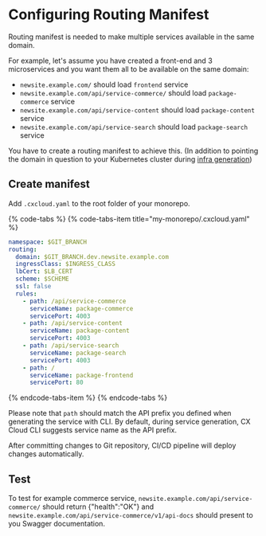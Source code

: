 # Configuring Routing Manifest

Routing manifest is needed to make multiple services available in the same domain.

For example, let's assume you have created a front-end and 3 microservices and you want them all to be available on the same domain:

* `newsite.example.com/` should load `frontend` service
* `newsite.example.com/api/service-commerce/` should load `package-commerce` service
* `newsite.example.com/api/service-content` should load `package-content` service
* `newsite.example.com/api/service-search` should load `package-search` service

You have to create a routing manifest to achieve this. \(In addition to pointing the domain in question to your Kubernetes cluster during [infra generation](https://github.com/cxcloud/cxcloud-documentation/tree/7585ecd6d3f3a8c408f0919987af56c53decff01/setting-up-a-cxcloud-project/generating-infrastructure.md#configuring-a-domain-for-your-online-service)\)

## Create manifest

Add `.cxcloud.yaml` to the root folder of your monorepo.

{% code-tabs %}
{% code-tabs-item title="my-monorepo/.cxcloud.yaml" %}
```yaml
namespace: $GIT_BRANCH
routing:
  domain: $GIT_BRANCH.dev.newsite.example.com
  ingressClass: $INGRESS_CLASS
  lbCert: $LB_CERT
  scheme: $SCHEME
  ssl: false
  rules:
    - path: /api/service-commerce
      serviceName: package-commerce
      servicePort: 4003
    - path: /api/service-content
      serviceName: package-content
      servicePort: 4003
    - path: /api/service-search
      serviceName: package-search
      servicePort: 4003
    - path: /
      serviceName: package-frontend
      servicePort: 80
```
{% endcode-tabs-item %}
{% endcode-tabs %}

Please note that `path` should match the API prefix you defined when generating the service with CLI. By default, during service generation, CX Cloud CLI suggests service name as the API prefix.

After committing changes to Git repository, CI/CD pipeline will deploy changes automatically.

## Test

To test for example commerce service, `newsite.example.com/api/service-commerce/` should return {"health":"OK"} and `newsite.example.com/api/service-commerce/v1/api-docs` should present to you Swagger documentation.


